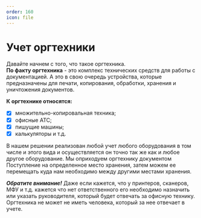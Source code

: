```yaml
---
order: 160
icon: file
---
```


# Учет оргтехники

Давайте начнем с того, что такое оргтехника.  
**По факту оргтехника** - это комплекс технических средств для работы с документацией. А это в свою очередь устройства, которые предназначены для печати, копирования, обработки, хранения и уничтожения документов. 

**К оргтехнике относятся:**
* [x] множительно-копировальная техника;
* [x] офисные АТС;
* [x] пишущие машины;
* [x] калькуляторы и т.д.

В нашем решении реализован любой учет любого оборудования в том числе и этого вида и осуществляется он точно так же как и любое другое оборудование. Мы оприходуем оргтехнику документом Поступление на определенное место хранения, затем можем ее перемещать куда нам необходимо между другими местами хранения.

***Обратите внимание!*** Даже если кажется, что у принтеров, сканеров, МФУ и т.д. кажется что нет ответственного его необходимо назначить или указать руководителя, который будет отвечать за офисную технику. Оргтехника не может не иметь человека, который за нее отвечает в учете.


